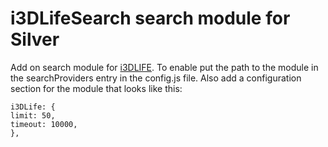 i3DLifeSearch search module for Silver
======================================

Add on search module for [i3DLIFE](http://i3dlife.com/). To enable put the path to the module in the searchProviders entry in the config.js file. Also add a configuration section for the module that looks like this:

    i3DLife: {
	limit: 50,
	timeout: 10000,
    },

